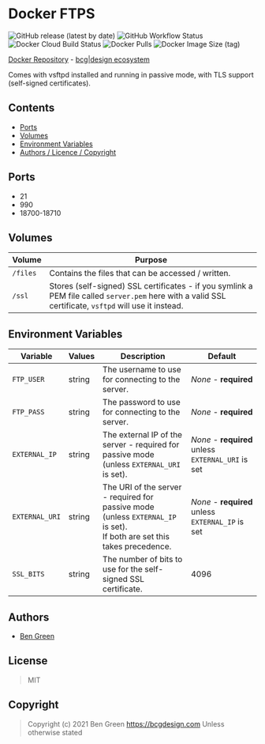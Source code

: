 # Docker FTPS

![GitHub release (latest by date)](https://img.shields.io/github/v/release/bencgreen/docker-ftps) ![GitHub Workflow Status](https://img.shields.io/github/workflow/status/bencgreen/docker-ftps/build-dev?label=github) ![Docker Cloud Build Status](https://img.shields.io/docker/cloud/build/bcgdesign/ftps?label=docker) ![Docker Pulls](https://img.shields.io/docker/pulls/bcgdesign/ftps?label=pulls) ![Docker Image Size (tag)](https://img.shields.io/docker/image-size/bcgdesign/ftps/latest?label=size)

[Docker Repository](https://hub.docker.com/r/bcgdesign/ftps) - [bcg|design ecosystem](https://github.com/bencgreen/docker)

Comes with vsftpd installed and running in passive mode, with TLS support (self-signed certificates).  

## Contents

* [Ports](#ports)
* [Volumes](#volumes)
* [Environment Variables](#environment-variables)
* [Authors / Licence / Copyright](#authors)

## Ports

* 21
* 990
* 18700-18710

## Volumes

| Volume   | Purpose                                                                                                                                                |
| -------- | ------------------------------------------------------------------------------------------------------------------------------------------------------ |
| `/files` | Contains the files that can be accessed / written.                                                                                                     |
| `/ssl`   | Stores (self-signed) SSL certificates - if you symlink a PEM file called `server.pem` here with a valid SSL certificate, `vsftpd` will use it instead. |

## Environment Variables

| Variable       | Values | Description                                                                                                                | Default                                            |
| -------------- | ------ | -------------------------------------------------------------------------------------------------------------------------- | -------------------------------------------------- |
| `FTP_USER`     | string | The username to use for connecting to the server.                                                                          | *None* - **required**                              |
| `FTP_PASS`     | string | The password to use for connecting to the server.                                                                          | *None* - **required**                              |
| `EXTERNAL_IP`  | string | The external IP of the server - required for passive mode (unless `EXTERNAL_URI` is set).                                  | *None* - **required** unless `EXTERNAL_URI` is set |
| `EXTERNAL_URI` | string | The URI of the server - required for passive mode (unless `EXTERNAL_IP` is set).<br>If both are set this takes precedence. | *None* - **required** unless `EXTERNAL_IP` is set  |
| `SSL_BITS`     | string | The number of bits to use for the self-signed SSL certificate.                                                             | 4096                                               |

## Authors

* [Ben Green](https://github.com/bencgreen)

## License

> MIT

## Copyright

> Copyright (c) 2021 Ben Green <https://bcgdesign.com>
> Unless otherwise stated
